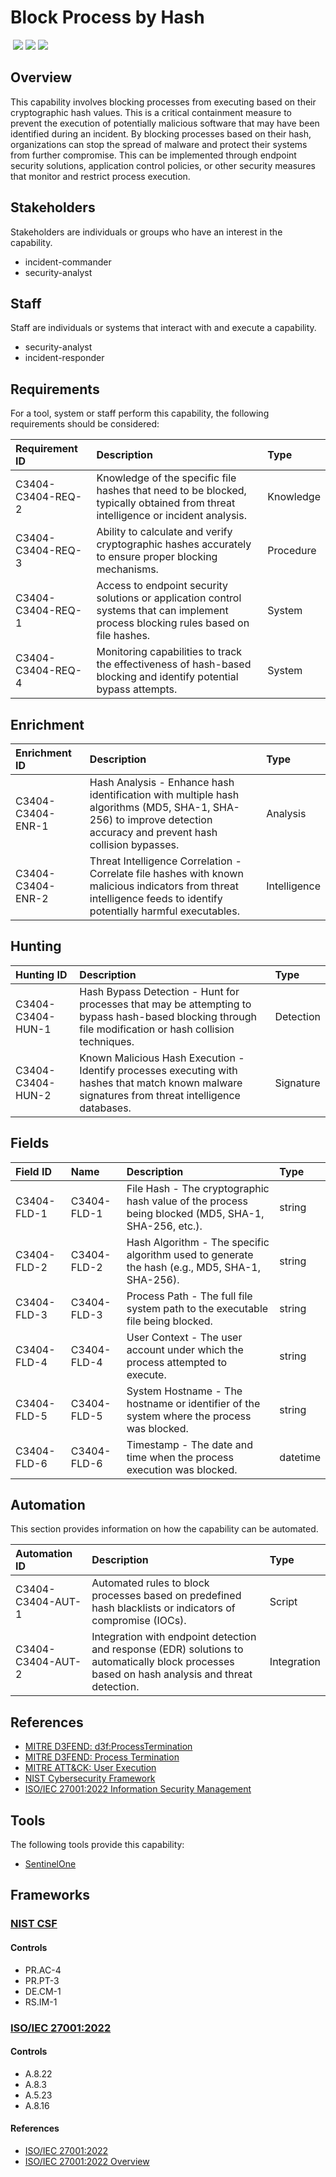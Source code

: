 # Block Process by Hash
&nbsp;![](https://img.shields.io/badge/ID-C3404-blue)&nbsp;![](https://img.shields.io/badge/Phase-Containment_%28P0003%29-blue)&nbsp;![](https://img.shields.io/badge/Category-Process-blue)
## Overview
This capability involves blocking processes from executing based on their cryptographic hash values. This is a critical containment measure to prevent the execution of potentially malicious software that may have been identified during an incident. By blocking processes based on their hash, organizations can stop the spread of malware and protect their systems from further compromise. This can be implemented through endpoint security solutions, application control policies, or other security measures that monitor and restrict process execution.

## Stakeholders
Stakeholders are individuals or groups who have an interest in the capability.

- incident-commander
- security-analyst

## Staff
Staff are individuals or systems that interact with and execute a capability.

- security-analyst
- incident-responder

## Requirements
For a tool, system or staff perform this capability, the following requirements should be considered:

| Requirement ID | Description | Type |
| :--- | :--- | :--- |
| C3404-C3404-REQ-2 | Knowledge of the specific file hashes that need to be blocked, typically obtained from threat intelligence or incident analysis. | Knowledge|
| C3404-C3404-REQ-3 | Ability to calculate and verify cryptographic hashes accurately to ensure proper blocking mechanisms. | Procedure|
| C3404-C3404-REQ-1 | Access to endpoint security solutions or application control systems that can implement process blocking rules based on file hashes. | System|
| C3404-C3404-REQ-4 | Monitoring capabilities to track the effectiveness of hash-based blocking and identify potential bypass attempts. | System|

## Enrichment
| Enrichment ID | Description | Type |
| :--- | :--- | :--- |
| C3404-C3404-ENR-1 | Hash Analysis - Enhance hash identification with multiple hash algorithms (MD5, SHA-1, SHA-256) to improve detection accuracy and prevent hash collision bypasses. | Analysis |
| C3404-C3404-ENR-2 | Threat Intelligence Correlation - Correlate file hashes with known malicious indicators from threat intelligence feeds to identify potentially harmful executables. | Intelligence |

## Hunting
| Hunting ID | Description | Type |
| :--- | :--- | :--- |
| C3404-C3404-HUN-1 | Hash Bypass Detection - Hunt for processes that may be attempting to bypass hash-based blocking through file modification or hash collision techniques. | Detection |
| C3404-C3404-HUN-2 | Known Malicious Hash Execution - Identify processes executing with hashes that match known malware signatures from threat intelligence databases. | Signature |

## Fields
| Field ID | Name | Description | Type |
| :--- | :--- | :--- | :--- |
| C3404-FLD-1 | C3404-FLD-1 | File Hash - The cryptographic hash value of the process being blocked (MD5, SHA-1, SHA-256, etc.). | string |
| C3404-FLD-2 | C3404-FLD-2 | Hash Algorithm - The specific algorithm used to generate the hash (e.g., MD5, SHA-1, SHA-256). | string |
| C3404-FLD-3 | C3404-FLD-3 | Process Path - The full file system path to the executable file being blocked. | string |
| C3404-FLD-4 | C3404-FLD-4 | User Context - The user account under which the process attempted to execute. | string |
| C3404-FLD-5 | C3404-FLD-5 | System Hostname - The hostname or identifier of the system where the process was blocked. | string |
| C3404-FLD-6 | C3404-FLD-6 | Timestamp - The date and time when the process execution was blocked. | datetime |

## Automation
This section provides information on how the capability can be automated.

| Automation ID | Description | Type |
| :--- | :--- | :--- |
| C3404-C3404-AUT-1 | Automated rules to block processes based on predefined hash blacklists or indicators of compromise (IOCs). | Script |
| C3404-C3404-AUT-2 | Integration with endpoint detection and response (EDR) solutions to automatically block processes based on hash analysis and threat detection. | Integration |

## References

- [MITRE D3FEND: d3f:ProcessTermination](https://d3fend.mitre.org/technique/d3f:ProcessTermination/)
- [MITRE D3FEND: Process Termination](https://d3fend.mitre.org/technique/d3f:ProcessTermination/)
- [MITRE ATT&CK: User Execution](https://attack.mitre.org/techniques/T1204/)
- [NIST Cybersecurity Framework](https://www.nist.gov/cyberframework)
- [ISO/IEC 27001:2022 Information Security Management](https://www.iso.org/standard/82875.html)
## Tools
The following tools provide this capability:

- [SentinelOne](../tool/sentinelone/C3404.md)

## Frameworks
### [NIST CSF](../frameworks/F0003.md)

#### Controls

- PR.AC-4 
- PR.PT-3 
- DE.CM-1 
- RS.IM-1 

### [ISO/IEC 27001:2022](../frameworks/F0002.md)

#### Controls

- A.8.22 
- A.8.3 
- A.5.23 
- A.8.16 

#### References

- [ISO/IEC 27001:2022](https://www.iso.org/standard/82875.html)
- [ISO/IEC 27001:2022 Overview](https://www.iso.org/isoiec-27001-information-security.html)